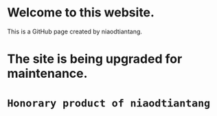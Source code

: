 # Welcome to this website.
This is a GitHub page created by niaodtiantang.
# The site is being upgraded for maintenance.

# ```Honorary product of niaodtiantang```
